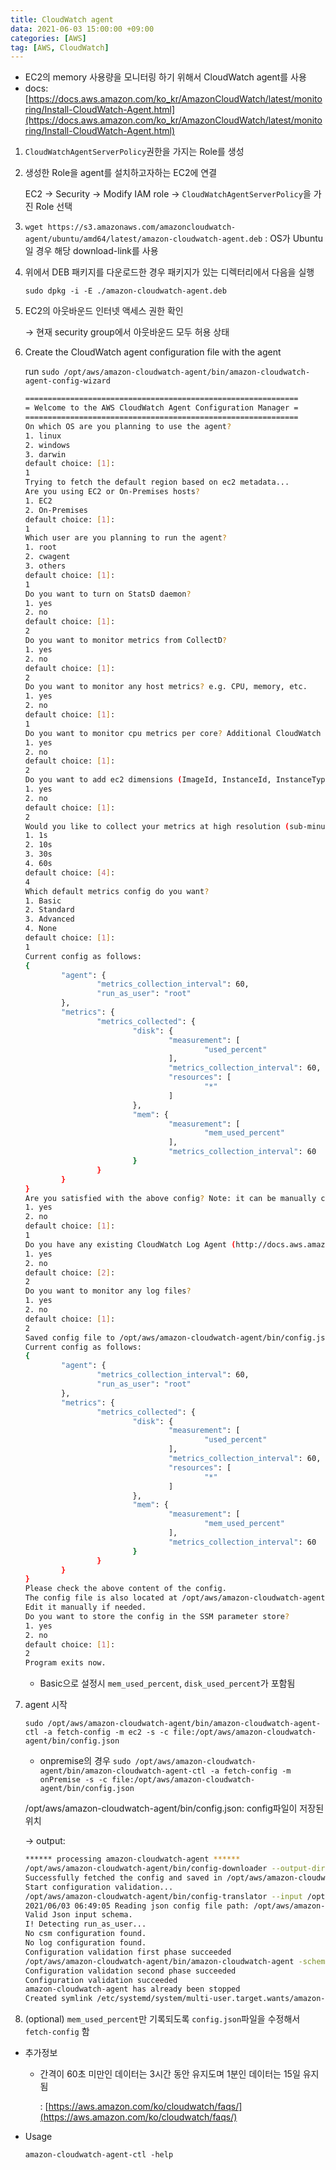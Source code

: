 ```yaml
---
title: CloudWatch agent
data: 2021-06-03 15:00:00 +09:00
categories: [AWS]
tag: [AWS, CloudWatch]
---
```


- EC2의 memory 사용량을 모니터링 하기 위해서 CloudWatch agent를 사용
- docs: [https://docs.aws.amazon.com/ko_kr/AmazonCloudWatch/latest/monitoring/Install-CloudWatch-Agent.html](https://docs.aws.amazon.com/ko_kr/AmazonCloudWatch/latest/monitoring/Install-CloudWatch-Agent.html)

1. `CloudWatchAgentServerPolicy`권한을 가지는 Role를 생성
2. 생성한 Role을 agent를 설치하고자하는 EC2에 연결

    EC2 → Security → Modify IAM role → `CloudWatchAgentServerPolicy`을 가진 Role 선택

3. `wget https://s3.amazonaws.com/amazoncloudwatch-agent/ubuntu/amd64/latest/amazon-cloudwatch-agent.deb` : OS가 Ubuntu일 경우 해당 download-link를 사용
4. 위에서 DEB 패키지를 다운로드한 경우 패키지가 있는 디렉터리에서 다음을 실행

    `sudo dpkg -i -E ./amazon-cloudwatch-agent.deb`

5. EC2의 아웃바운드 인터넷 액세스 권한 확인

    → 현재 security group에서 아웃바운드 모두 허용 상태

6. Create the CloudWatch agent configuration file with the agent

    run `sudo /opt/aws/amazon-cloudwatch-agent/bin/amazon-cloudwatch-agent-config-wizard`

    ```bash
    =============================================================
    = Welcome to the AWS CloudWatch Agent Configuration Manager =
    =============================================================
    On which OS are you planning to use the agent?
    1. linux
    2. windows
    3. darwin
    default choice: [1]:
    1
    Trying to fetch the default region based on ec2 metadata...
    Are you using EC2 or On-Premises hosts?
    1. EC2
    2. On-Premises
    default choice: [1]:
    1
    Which user are you planning to run the agent?
    1. root
    2. cwagent
    3. others
    default choice: [1]:
    1
    Do you want to turn on StatsD daemon?
    1. yes
    2. no
    default choice: [1]:
    2
    Do you want to monitor metrics from CollectD?
    1. yes
    2. no
    default choice: [1]:
    2
    Do you want to monitor any host metrics? e.g. CPU, memory, etc.
    1. yes
    2. no
    default choice: [1]:
    1
    Do you want to monitor cpu metrics per core? Additional CloudWatch charges may apply.
    1. yes
    2. no
    default choice: [1]:
    2
    Do you want to add ec2 dimensions (ImageId, InstanceId, InstanceType, AutoScalingGroupName) into all of your metrics if the info is available?
    1. yes
    2. no
    default choice: [1]:
    2
    Would you like to collect your metrics at high resolution (sub-minute resolution)? This enables sub-minute resolution for all metrics, but you can customize for specific metrics in the output json file.
    1. 1s
    2. 10s
    3. 30s
    4. 60s
    default choice: [4]:
    4
    Which default metrics config do you want?
    1. Basic
    2. Standard
    3. Advanced
    4. None
    default choice: [1]:
    1
    Current config as follows:
    {
            "agent": {
                    "metrics_collection_interval": 60,
                    "run_as_user": "root"
            },
            "metrics": {
                    "metrics_collected": {
                            "disk": {
                                    "measurement": [
                                            "used_percent"
                                    ],
                                    "metrics_collection_interval": 60,
                                    "resources": [
                                            "*"
                                    ]
                            },
                            "mem": {
                                    "measurement": [
                                            "mem_used_percent"
                                    ],
                                    "metrics_collection_interval": 60
                            }
                    }
            }
    }
    Are you satisfied with the above config? Note: it can be manually customized after the wizard completes to add additional items.
    1. yes
    2. no
    default choice: [1]:
    1
    Do you have any existing CloudWatch Log Agent (http://docs.aws.amazon.com/AmazonCloudWatch/latest/logs/AgentReference.html) configuration file to import for migration?
    1. yes
    2. no
    default choice: [2]:
    2
    Do you want to monitor any log files?
    1. yes
    2. no
    default choice: [1]:
    2
    Saved config file to /opt/aws/amazon-cloudwatch-agent/bin/config.json successfully.
    Current config as follows:
    {
            "agent": {
                    "metrics_collection_interval": 60,
                    "run_as_user": "root"
            },
            "metrics": {
                    "metrics_collected": {
                            "disk": {
                                    "measurement": [
                                            "used_percent"
                                    ],
                                    "metrics_collection_interval": 60,
                                    "resources": [
                                            "*"
                                    ]
                            },
                            "mem": {
                                    "measurement": [
                                            "mem_used_percent"
                                    ],
                                    "metrics_collection_interval": 60
                            }
                    }
            }
    }
    Please check the above content of the config.
    The config file is also located at /opt/aws/amazon-cloudwatch-agent/bin/config.json.
    Edit it manually if needed.
    Do you want to store the config in the SSM parameter store?
    1. yes
    2. no
    default choice: [1]:
    2
    Program exits now.
    ```

    - Basic으로 설정시 `mem_used_percent`, `disk_used_percent`가 포함됨
7. agent 시작

    `sudo /opt/aws/amazon-cloudwatch-agent/bin/amazon-cloudwatch-agent-ctl -a fetch-config -m ec2 -s -c file:/opt/aws/amazon-cloudwatch-agent/bin/config.json`

    - onpremise의 경우 `sudo /opt/aws/amazon-cloudwatch-agent/bin/amazon-cloudwatch-agent-ctl -a fetch-config -m onPremise -s -c file:/opt/aws/amazon-cloudwatch-agent/bin/config.json`

    /opt/aws/amazon-cloudwatch-agent/bin/config.json: config파일이 저장된 위치

    → output:

    ```bash
    ****** processing amazon-cloudwatch-agent ******
    /opt/aws/amazon-cloudwatch-agent/bin/config-downloader --output-dir /opt/aws/amazon-cloudwatch-agent/etc/amazon-cloudwatch-agent.d --download-source file:/opt/aws/amazon-cloudwatch-agent/bin/config.json --mode ec2 --config /opt/aws/amazon-cloudwatch-agent/etc/common-config.toml --multi-config default
    Successfully fetched the config and saved in /opt/aws/amazon-cloudwatch-agent/etc/amazon-cloudwatch-agent.d/file_config.json.tmp
    Start configuration validation...
    /opt/aws/amazon-cloudwatch-agent/bin/config-translator --input /opt/aws/amazon-cloudwatch-agent/etc/amazon-cloudwatch-agent.json --input-dir /opt/aws/amazon-cloudwatch-agent/etc/amazon-cloudwatch-agent.d --output /opt/aws/amazon-cloudwatch-agent/etc/amazon-cloudwatch-agent.toml --mode ec2 --config /opt/aws/amazon-cloudwatch-agent/etc/common-config.toml --multi-config default
    2021/06/03 06:49:05 Reading json config file path: /opt/aws/amazon-cloudwatch-agent/etc/amazon-cloudwatch-agent.d/file_config.json.tmp ...
    Valid Json input schema.
    I! Detecting run_as_user...
    No csm configuration found.
    No log configuration found.
    Configuration validation first phase succeeded
    /opt/aws/amazon-cloudwatch-agent/bin/amazon-cloudwatch-agent -schematest -config /opt/aws/amazon-cloudwatch-agent/etc/amazon-cloudwatch-agent.toml
    Configuration validation second phase succeeded
    Configuration validation succeeded
    amazon-cloudwatch-agent has already been stopped
    Created symlink /etc/systemd/system/multi-user.target.wants/amazon-cloudwatch-agent.service → /etc/systemd/system/amazon-cloudwatch-agent.service.
    ```

8. (optional) `mem_used_percent`만 기록되도록 `config.json`파일을 수정해서 `fetch-config` 함
- 추가정보
    - 간격이 60초 미만인 데이터는 3시간 동안 유지도며 1분인 데이터는 15일 유지됨

        : [https://aws.amazon.com/ko/cloudwatch/faqs/](https://aws.amazon.com/ko/cloudwatch/faqs/)

- Usage

    `amazon-cloudwatch-agent-ctl -help`